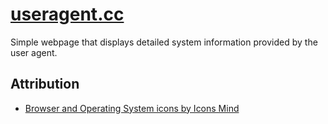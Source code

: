 # [useragent.cc](https://useragent.cc)

Simple webpage that displays detailed system information provided by the user agent.

## Attribution

- [Browser and Operating System icons by Icons Mind](https://iconscout.com/free-icon-pack/browser-and-operating-system)
